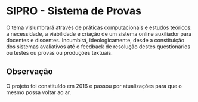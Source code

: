 # SIPRO - Sistema de Provas
O tema vislumbrará através de práticas computacionais e estudos teóricos: a necessidade, a viabilidade e criação de um sistema online auxiliador para docentes e discentes. Incumbirá, ideologicamente, desde a constituição dos sistemas avaliativos até o feedback de resolução destes questionários ou testes ou provas ou produções textuais.

## Observação
O projeto foi constituído em 2016 e passou por atualizações para que o mesmo possa voltar ao ar.

